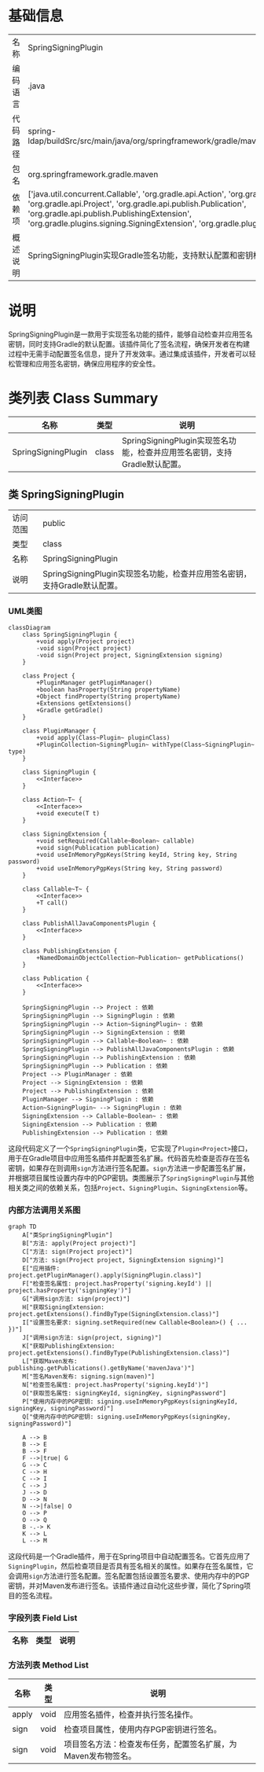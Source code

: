 # 基础信息

|      |      |
|------|------|
| 名称 | SpringSigningPlugin |
| 编码语言 | .java |
| 代码路径 | spring-ldap/buildSrc/src/main/java/org/springframework/gradle/maven/SpringSigningPlugin.java |
| 包名 | org.springframework.gradle.maven |
| 依赖项 | ['java.util.concurrent.Callable', 'org.gradle.api.Action', 'org.gradle.api.Plugin', 'org.gradle.api.Project', 'org.gradle.api.publish.Publication', 'org.gradle.api.publish.PublishingExtension', 'org.gradle.plugins.signing.SigningExtension', 'org.gradle.plugins.signing.SigningPlugin'] |
| 概述说明 | SpringSigningPlugin实现Gradle签名功能，支持默认配置和密钥检查。 |

# 说明

SpringSigningPlugin是一款用于实现签名功能的插件，能够自动检查并应用签名密钥，同时支持Gradle的默认配置。该插件简化了签名流程，确保开发者在构建过程中无需手动配置签名信息，提升了开发效率。通过集成该插件，开发者可以轻松管理和应用签名密钥，确保应用程序的安全性。

# 类列表 Class Summary

| 名称   | 类型  | 说明 |
|-------|------|-------------|
| SpringSigningPlugin | class | SpringSigningPlugin实现签名功能，检查并应用签名密钥，支持Gradle默认配置。 |



## 类 SpringSigningPlugin

|      |      |
|------|------|
| 访问范围 | public |
| 类型 | class |
| 名称 | SpringSigningPlugin |
| 说明 | SpringSigningPlugin实现签名功能，检查并应用签名密钥，支持Gradle默认配置。 |


### UML类图

```mermaid
classDiagram
    class SpringSigningPlugin {
        +void apply(Project project)
        -void sign(Project project)
        -void sign(Project project, SigningExtension signing)
    }

    class Project {
        +PluginManager getPluginManager()
        +boolean hasProperty(String propertyName)
        +Object findProperty(String propertyName)
        +Extensions getExtensions()
        +Gradle getGradle()
    }

    class PluginManager {
        +void apply(Class~Plugin~ pluginClass)
        +PluginCollection~SigningPlugin~ withType(Class~SigningPlugin~ type)
    }

    class SigningPlugin {
        <<Interface>>
    }

    class Action~T~ {
        <<Interface>>
        +void execute(T t)
    }

    class SigningExtension {
        +void setRequired(Callable~Boolean~ callable)
        +void sign(Publication publication)
        +void useInMemoryPgpKeys(String keyId, String key, String password)
        +void useInMemoryPgpKeys(String key, String password)
    }

    class Callable~T~ {
        <<Interface>>
        +T call()
    }

    class PublishAllJavaComponentsPlugin {
        <<Interface>>
    }

    class PublishingExtension {
        +NamedDomainObjectCollection~Publication~ getPublications()
    }

    class Publication {
        <<Interface>>
    }

    SpringSigningPlugin --> Project : 依赖
    SpringSigningPlugin --> SigningPlugin : 依赖
    SpringSigningPlugin --> Action~SigningPlugin~ : 依赖
    SpringSigningPlugin --> SigningExtension : 依赖
    SpringSigningPlugin --> Callable~Boolean~ : 依赖
    SpringSigningPlugin --> PublishAllJavaComponentsPlugin : 依赖
    SpringSigningPlugin --> PublishingExtension : 依赖
    SpringSigningPlugin --> Publication : 依赖
    Project --> PluginManager : 依赖
    Project --> SigningExtension : 依赖
    Project --> PublishingExtension : 依赖
    PluginManager --> SigningPlugin : 依赖
    Action~SigningPlugin~ --> SigningPlugin : 依赖
    SigningExtension --> Callable~Boolean~ : 依赖
    SigningExtension --> Publication : 依赖
    PublishingExtension --> Publication : 依赖
```

这段代码定义了一个`SpringSigningPlugin`类，它实现了`Plugin<Project>`接口，用于在Gradle项目中应用签名插件并配置签名扩展。代码首先检查是否存在签名密钥，如果存在则调用`sign`方法进行签名配置。`sign`方法进一步配置签名扩展，并根据项目属性设置内存中的PGP密钥。类图展示了`SpringSigningPlugin`与其他相关类之间的依赖关系，包括`Project`、`SigningPlugin`、`SigningExtension`等。


### 内部方法调用关系图

```mermaid
graph TD
    A["类SpringSigningPlugin"]
    B["方法: apply(Project project)"]
    C["方法: sign(Project project)"]
    D["方法: sign(Project project, SigningExtension signing)"]
    E["应用插件: project.getPluginManager().apply(SigningPlugin.class)"]
    F["检查签名属性: project.hasProperty('signing.keyId') || project.hasProperty('signingKey')"]
    G["调用sign方法: sign(project)"]
    H["获取SigningExtension: project.getExtensions().findByType(SigningExtension.class)"]
    I["设置签名要求: signing.setRequired(new Callable<Boolean>() { ... })"]
    J["调用sign方法: sign(project, signing)"]
    K["获取PublishingExtension: project.getExtensions().findByType(PublishingExtension.class)"]
    L["获取Maven发布: publishing.getPublications().getByName('mavenJava')"]
    M["签名Maven发布: signing.sign(maven)"]
    N["检查签名属性: project.hasProperty('signing.keyId')"]
    O["获取签名属性: signingKeyId, signingKey, signingPassword"]
    P["使用内存中的PGP密钥: signing.useInMemoryPgpKeys(signingKeyId, signingKey, signingPassword)"]
    Q["使用内存中的PGP密钥: signing.useInMemoryPgpKeys(signingKey, signingPassword)"]

    A --> B
    B --> E
    B --> F
    F -->|true| G
    G --> C
    C --> H
    C --> I
    C --> J
    J --> D
    D --> N
    N -->|false| O
    O --> P
    O --> Q
    B -.-> K
    K --> L
    L --> M
```

这段代码是一个Gradle插件，用于在Spring项目中自动配置签名。它首先应用了`SigningPlugin`，然后检查项目是否具有签名相关的属性。如果存在签名属性，它会调用`sign`方法进行签名配置。签名配置包括设置签名要求、使用内存中的PGP密钥，并对Maven发布进行签名。该插件通过自动化这些步骤，简化了Spring项目的签名流程。

### 字段列表 Field List

| 名称  | 类型  | 说明 |
|-------|-------|------|

### 方法列表 Method List

| 名称  | 类型  | 说明 |
|-------|-------|------|
| apply | void | 应用签名插件，检查并执行签名操作。 |
| sign | void | 检查项目属性，使用内存PGP密钥进行签名。 |
| sign | void | 项目签名方法：检查发布任务，配置签名扩展，为Maven发布物签名。 |




